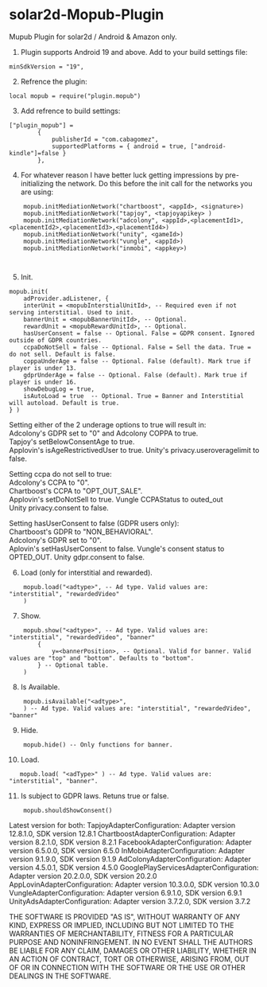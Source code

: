 # solar2d-Mopub-Plugin
Mupub Plugin for solar2d / Android & Amazon only.

1. Plugin supports Android 19 and above. Add to your build settings file:
```
minSdkVersion = "19",
```
2. Refrence the plugin:
```
local mopub = require("plugin.mopub")
```   
3. Add refrence to build settings:   
```   
["plugin_mopub"] = 
        {
            publisherId = "com.cabagomez",
            supportedPlatforms = { android = true, ["android-kindle"]=false } 
        },
```   
4. For whatever reason I have better luck getting impressions by pre-initializing the network. Do this before the init call for the networks you are using:
```   
    mopub.initMediationNetwork("chartboost", <appId>, <signature>)
    mopub.initMediationNetwork("tapjoy", <tapjoyapikey> )
    mopub.initMediationNetwork("adcolony", <appId>,<placementId1>,<placementId2>,<placementId3>,<placementId4>)
    mopub.initMediationNetwork("unity", <gameId>)
    mopub.initMediationNetwork("vungle", <appId>)
    mopub.initMediationNetwork("inmobi", <appkey>)
    
    
```   
5. Init.   
```   
mopub.init( 
    adProvider.adListener, { 
    interUnit = <mopubInterstialUnitId>, -- Required even if not serving interstitial. Used to init.
    bannerUnit = <mopubBannerUnitId>, -- Optional.
    rewardUnit = <mopubRewardUnitId>, -- Optional.
    hasUserConsent = false -- Optional. False = GDPR consent. Ignored outside of GDPR countries.
    ccpaDoNotSell = false -- Optional. False = Sell the data. True = do not sell. Default is false.
    coppaUnderAge = false -- Optional. False (default). Mark true if player is under 13.
    gdprUnderAge = false -- Optional. False (default). Mark true if player is under 16.
    showDebugLog = true,
    isAutoLoad = true  -- Optional. True = Banner and Interstitial will autoload. Default is true.
} )
```   
Setting either of the 2 underage options to true will result in:  
    Adcolony's GDPR set to "0" and Adcolony COPPA to true.   
    Tapjoy's setBelowConsentAge to true.   
    Applovin's isAgeRestrictivedUser to true. 
    Unity's privacy.useroveragelimit to false.  

Setting ccpa do not sell to true:   
    Adcolony's CCPA to "0".     
    Chartboost's CCPA to "OPT_OUT_SALE".    
    Applovin's setDoNotSell to true.
    Vungle CCPAStatus to outed_out   
    Unity privacy.consent to false.

Setting hasUserConsent to false (GDPR users only):   
    Chartboost's GDPR to "NON_BEHAVIORAL".   
    Adcolony's GDPR set to "0".   
    Aplovin's setHasUserConsent to false.
    Vungle's consent status to OPTED_OUT.
    Unity gdpr.consent to false.


6. Load (only for interstitial and rewarded).   
```
    mopub.load("<adtype>", -- Ad type. Valid values are: "interstitial", "rewardedVideo"
    )
```   
7. Show.   
```   
    mopub.show("<adtype>", -- Ad type. Valid values are: "interstitial", "rewardedVideo", "banner"
        {
            y=<bannerPosition>, -- Optional. Valid for banner. Valid values are "top" and "bottom". Defaults to "bottom".
        } -- Optional table.
    )
```   
8. Is Available.   
```   
    mopub.isAvailable("<adtype>",
    ) -- Ad type. Valid values are: "interstitial", "rewardedVideo", "banner" 
```  
9. Hide.   
```   
    mopub.hide() -- Only functions for banner.
```   
10. Load.   
```   
   mopub.load( "<adType>" ) -- Ad type. Valid values are: "interstitial", "banner".
```   
11. Is subject to GDPR laws. Retuns true or false.   
```   
    mopub.shouldShowConsent()
```   

Latest version for both:
    TapjoyAdapterConfiguration: Adapter version 12.8.1.0, SDK version 12.8.1
    ChartboostAdapterConfiguration: Adapter version 8.2.1.0, SDK version 8.2.1
    FacebookAdapterConfiguration: Adapter version 6.5.0.0, SDK version 6.5.0
    InMobiAdapterConfiguration: Adapter version 9.1.9.0, SDK version 9.1.9
    AdColonyAdapterConfiguration: Adapter version 4.5.0.1, SDK version 4.5.0
    GooglePlayServicesAdapterConfiguration: Adapter version 20.2.0.0, SDK version 20.2.0
    AppLovinAdapterConfiguration: Adapter version 10.3.0.0, SDK version 10.3.0
    VungleAdapterConfiguration: Adapter version 6.9.1.0, SDK version 6.9.1
    UnityAdsAdapterConfiguration: Adapter version 3.7.2.0, SDK version 3.7.2      

THE SOFTWARE IS PROVIDED "AS IS", WITHOUT WARRANTY OF ANY KIND, EXPRESS OR
IMPLIED, INCLUDING BUT NOT LIMITED TO THE WARRANTIES OF MERCHANTABILITY,
FITNESS FOR A PARTICULAR PURPOSE AND NONINFRINGEMENT. IN NO EVENT SHALL THE
AUTHORS BE LIABLE FOR ANY CLAIM, DAMAGES OR OTHER
LIABILITY, WHETHER IN AN ACTION OF CONTRACT, TORT OR OTHERWISE, ARISING FROM,
OUT OF OR IN CONNECTION WITH THE SOFTWARE OR THE USE OR OTHER DEALINGS IN THE
SOFTWARE.
